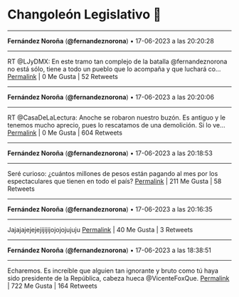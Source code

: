 # Changoleón Legislativo 🙈
*****
**Fernández Noroña** (**@fernandeznorona**) • 17-06-2023 a las 20:20:28
*****
RT @LJyDMX: En este tramo tan complejo de la batalla @fernandeznorona no está sólo, tiene a todo un pueblo que lo acompaña y que luchará co…
[Permalink](https://twitter.com/fernandeznorona/status/1670285326697504768) | 0 Me Gusta | 52 Retweets
*****
**Fernández Noroña** (**@fernandeznorona**) • 17-06-2023 a las 20:20:06
*****
RT @CasaDeLaLectura: Anoche se robaron nuestro buzón. Es antiguo y le tenemos mucho aprecio, pues lo rescatamos de una demolición. Si lo ve…
[Permalink](https://twitter.com/fernandeznorona/status/1670285232275357696) | 0 Me Gusta | 604 Retweets
*****
**Fernández Noroña** (**@fernandeznorona**) • 17-06-2023 a las 20:18:53
*****
Seré curioso: ¿cuántos millones de pesos están pagando al mes por los espectaculares que tienen en todo el país?
[Permalink](https://twitter.com/fernandeznorona/status/1670284924488937477) | 211 Me Gusta | 58 Retweets
*****
**Fernández Noroña** (**@fernandeznorona**) • 17-06-2023 a las 20:16:35
*****
Jajajajejejejijijijojojojujuju
[Permalink](https://twitter.com/fernandeznorona/status/1670284345901449216) | 40 Me Gusta | 3 Retweets
*****
**Fernández Noroña** (**@fernandeznorona**) • 17-06-2023 a las 18:38:51
*****
Echaremos. Es increíble que alguien tan ignorante y bruto como tú haya sido presidente de la República, cabeza hueca @VicenteFoxQue.
[Permalink](https://twitter.com/fernandeznorona/status/1670259752201502722) | 722 Me Gusta | 164 Retweets